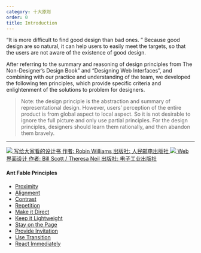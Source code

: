 ```yaml
---
category: 十大原则
order: 0
title: Introduction
---
```


“It is more difficult to find good design than bad ones. ” Because good design are so natural, it can help users to easily meet the targets, so that the users are not aware of the existence of good design.

After referring to the summary and reasoning of design principles from The Non-Designer’s Design Book” and “Designing Web Interfaces”, and combining with our practice and understanding of the team, we developed the following ten principles, which provide specific criteria and enlightenment of the solutions to problem for designers.

> Note: the design principle is the abstraction and summary of representational design. However, users’ perception of the entire product is from global aspect to local aspect. So it is not desirable to ignore the full picture and only use partial principles. For the design principles, designers should learn them rationally, and then abandon them bravely.

---

<div class="resource-cards">
<a target="_blank" href="http://book.douban.com/subject/3323633/" class="resource-card">
  <img src="https://os.alipayobjects.com/rmsportal/SNdJVyZaZwdwJmr.png">
  <span class="resource-card-content">
    <span class="resource-card-title">写给大家看的设计书</span>
    <span class="resource-card-description">作者: Robin Williams</span>
    <span class="resource-card-description">出版社: 人民邮电出版社</span>
  </span>
</a>
<a target="_blank" href="http://book.douban.com/subject/3821157/" class="resource-card">
  <img src="https://os.alipayobjects.com/rmsportal/CoojVXLtoWrUSmI.png">
  <span class="resource-card-content">
    <span class="resource-card-title">Web 界面设计</span>
    <span class="resource-card-description">作者: Bill Scott / Theresa Neil</span>
    <span class="resource-card-description">出版社: 电子工业出版社</span>
  </span>
</a>
</div>

#### Ant Fable Principles

- [Proximity](/docs/spec/proximity)
- [Alignment](/docs/spec/alignment)
- [Contrast](/docs/spec/contrast)
- [Repetition](/docs/spec/repetition)
- [Make it Direct](/docs/spec/direct)
- [Keep it Lightweight](/docs/spec/lightweight)
- [Stay on the Page](/docs/spec/stay)
- [Provide Invitation](/docs/spec/invitation)
- [Use Transition](/docs/spec/transition)
- [React Immediately](/docs/spec/reaction)

